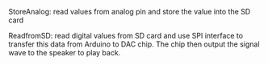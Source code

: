 StoreAnalog: read values from analog pin and store the value into the SD card

ReadfromSD: read digital values from SD card and use SPI interface to transfer this data from Arduino to DAC chip. The chip then output the signal wave to the speaker to play back.
